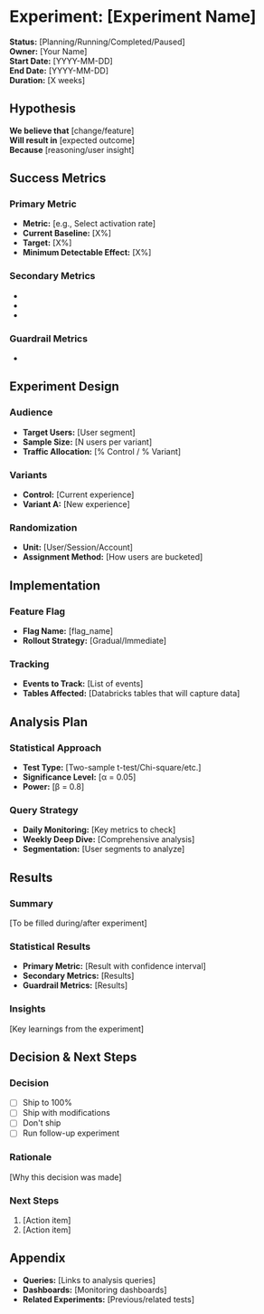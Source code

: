 # Experiment: [Experiment Name]

**Status:** [Planning/Running/Completed/Paused]  
**Owner:** [Your Name]  
**Start Date:** [YYYY-MM-DD]  
**End Date:** [YYYY-MM-DD]  
**Duration:** [X weeks]

## Hypothesis

**We believe that** [change/feature]  
**Will result in** [expected outcome]  
**Because** [reasoning/user insight]

## Success Metrics

### Primary Metric
- **Metric:** [e.g., Select activation rate]
- **Current Baseline:** [X%]
- **Target:** [X%]
- **Minimum Detectable Effect:** [X%]

### Secondary Metrics
- [Metric 1]: [Description]
- [Metric 2]: [Description]
- [Metric 3]: [Description]

### Guardrail Metrics
- [Metric that shouldn't degrade]: [Threshold]

## Experiment Design

### Audience
- **Target Users:** [User segment]
- **Sample Size:** [N users per variant]
- **Traffic Allocation:** [% Control / % Variant]

### Variants
- **Control:** [Current experience]
- **Variant A:** [New experience]

### Randomization
- **Unit:** [User/Session/Account]
- **Assignment Method:** [How users are bucketed]

## Implementation

### Feature Flag
- **Flag Name:** [flag_name]
- **Rollout Strategy:** [Gradual/Immediate]

### Tracking
- **Events to Track:** [List of events]
- **Tables Affected:** [Databricks tables that will capture data]

## Analysis Plan

### Statistical Approach
- **Test Type:** [Two-sample t-test/Chi-square/etc.]
- **Significance Level:** [α = 0.05]
- **Power:** [β = 0.8]

### Query Strategy
- **Daily Monitoring:** [Key metrics to check]
- **Weekly Deep Dive:** [Comprehensive analysis]
- **Segmentation:** [User segments to analyze]

## Results

### Summary
[To be filled during/after experiment]

### Statistical Results
- **Primary Metric:** [Result with confidence interval]
- **Secondary Metrics:** [Results]
- **Guardrail Metrics:** [Results]

### Insights
[Key learnings from the experiment]

## Decision & Next Steps

### Decision
- [ ] Ship to 100%
- [ ] Ship with modifications
- [ ] Don't ship
- [ ] Run follow-up experiment

### Rationale
[Why this decision was made]

### Next Steps
1. [Action item]
2. [Action item]

## Appendix

- **Queries:** [Links to analysis queries]
- **Dashboards:** [Monitoring dashboards]
- **Related Experiments:** [Previous/related tests]